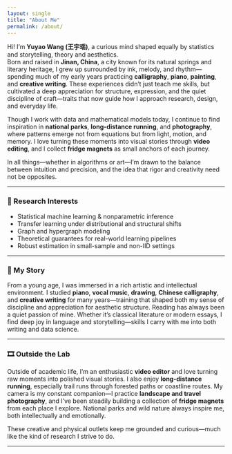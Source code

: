 ```yaml
---
layout: single
title: "About Me"
permalink: /about/
---
```


Hi! I’m **Yuyao Wang (王宇瑶)**, a curious mind shaped equally by statistics and storytelling, theory and aesthetics.  
Born and raised in **Jinan, China**, a city known for its natural springs and literary heritage, I grew up surrounded by ink, melody, and rhythm—spending much of my early years practicing **calligraphy**, **piano**, **painting**, and **creative writing**. These experiences didn’t just teach me skills, but cultivated a deep appreciation for structure, expression, and the quiet discipline of craft—traits that now guide how I approach research, design, and everyday life.

Though I work with data and mathematical models today, I continue to find inspiration in **national parks**, **long-distance running**, and **photography**, where patterns emerge not from equations but from light, motion, and memory. I love turning these moments into visual stories through **video editing**, and I collect **fridge magnets** as small anchors of each journey.

In all things—whether in algorithms or art—I’m drawn to the balance between intuition and precision, and the idea that rigor and creativity need not be opposites.

---

### 🧠 Research Interests

- Statistical machine learning & nonparametric inference  
- Transfer learning under distributional and structural shifts  
- Graph and hypergraph modeling  
- Theoretical guarantees for real-world learning pipelines  
- Robust estimation in small-sample and non-IID settings

---

### 🌿 My Story

From a young age, I was immersed in a rich artistic and intellectual environment. I studied **piano**, **vocal music**, **drawing**, **Chinese calligraphy**, and **creative writing** for many years—training that shaped both my sense of discipline and appreciation for aesthetic structure. Reading has always been a quiet passion of mine. Whether it’s classical literature or modern essays, I find deep joy in language and storytelling—skills I carry with me into both writing and data science.

---

### 🎞️ Outside the Lab

Outside of academic life, I’m an enthusiastic **video editor** and love turning raw moments into polished visual stories. I also enjoy **long-distance running**, especially trail runs through forested paths or coastline routes. My camera is my constant companion—I practice **landscape and travel photography**, and I’ve been steadily building a collection of **fridge magnets** from each place I explore. National parks and wild nature always inspire me, both intellectually and emotionally.

These creative and physical outlets keep me grounded and curious—much like the kind of research I strive to do.

---


